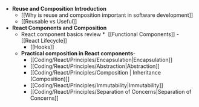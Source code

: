 - **Reuse and Composition Introduction**
	- [[Why is reuse and composition important in software development]]
	- [[Reusable vs Useful]]
- **React Components and Composition**
	- React component basics review
		*  [[Functional Components]]
		-  [[React Lifecycle]]
		*  [[Hooks]] 
	* **Practical composition in React components**- 
		*  [[Coding/React/Principles/Encapsulation|Encapsulation]]
		* [[Coding/React/Principles/Abstraction|Abstraction]]
		* [[Coding/React/Principles/Composition | Inheritance (Composition)]]
		* [[Coding/React/Principles/Immutability|Immutability]]
		* [[Coding/React/Principles/Separation of Concerns|Separation of Concerns]]